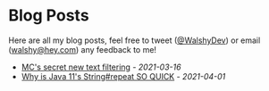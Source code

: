 # Blog Posts

Here are all my blog posts, feel free to tweet ([@WalshyDev](https://twitter.com/WalshyDev)) or email (walshy@hey.com) any feedback to me!

* [MC's secret new text filtering](/blog/21_03_16-mc-new-text-filtering) - *2021-03-16*
* [Why is Java 11's String#repeat SO QUICK](/blog/21_04_01-why-is-java-11-string-repeat-so-quick) - *2021-04-01*
